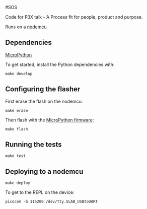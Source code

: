 #SOS

Code for P3X talk - A Process fit for people, product and purpose.

Runs on a [nodemcu](http://nodemcu.com/index_en.html)

## Dependencies

[MicroPython](https://micropython.org/)

To get started, install the Python dependencies with:

	make develop

## Configuring the flasher

First erase the flash on the nodemcu:

	make erase

Then flash with the [MicroPython firmware](https://docs.micropython.org/en/latest/esp8266/esp8266/tutorial/intro.html#getting-the-firmware):

	make flash
	
## Running the tests

	make test

## Deploying to a nodemcu

	make deploy 

To get to the REPL on the device:

	picocom -b 115200 /dev/tty.SLAB_USBtoUART

